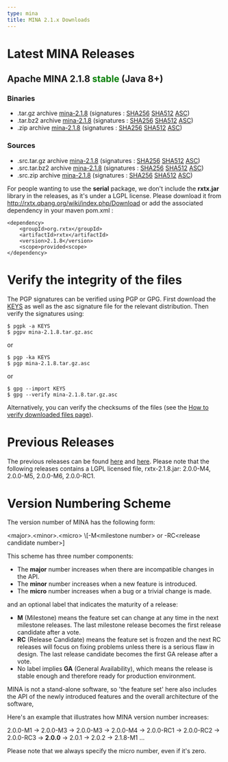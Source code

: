 ```yaml
---
type: mina
title: MINA 2.1.x Downloads
---
```


# Latest MINA Releases

## Apache MINA 2.1.8 <font color="green">stable</font> (Java 8+)

### Binaries

* .tar.gz archive [mina-2.1.8](https://www.apache.org/dyn/closer.lua/mina/mina/2.1.8/apache-mina-2.1.8-bin.tar.gz) (signatures : [SHA256](https://www.apache.org/dist/mina/mina/2.1.8/apache-mina-2.1.8-bin.tar.gz.sha256) [SHA512](https://www.apache.org/dist/mina/mina/2.1.8/apache-mina-2.1.8-bin.tar.gz.sha512) [ASC](https://www.apache.org/dist/mina/mina/2.1.8/apache-mina-2.1.8-bin.tar.gz.asc))
* .tar.bz2 archive [mina-2.1.8](https://www.apache.org/dyn/closer.lua/mina/mina/2.1.8/apache-mina-2.1.8-bin.tar.bz2) (signatures : [SHA256](https://www.apache.org/dist/mina/mina/2.1.8/apache-mina-2.1.8-bin.tar.bz2.sha256) [SHA512](https://www.apache.org/dist/mina/mina/2.1.8/apache-mina-2.1.8-bin.tar.bz2.sha512) [ASC](https://www.apache.org/dist/mina/mina/2.1.8/apache-mina-2.1.8-bin.tar.bz2.asc))
* .zip archive [mina-2.1.8](https://www.apache.org/dyn/closer.lua/mina/mina/2.1.8/apache-mina-2.1.8-bin.zip) (signatures : [SHA256](https://www.apache.org/dist/mina/mina/2.1.8/apache-mina-2.1.8-bin.zip.sha256) [SHA512](https://www.apache.org/dist/mina/mina/2.1.8/apache-mina-2.1.8-bin.zip.sha512) [ASC](https://www.apache.org/dist/mina/mina/2.1.8/apache-mina-2.1.8-bin.zip.asc))

### Sources

* .src.tar.gz archive [mina-2.1.8](https://www.apache.org/dyn/closer.lua/mina/mina/2.1.8/apache-mina-2.1.8-src.tar.gz) (signatures : [SHA256](https://www.apache.org/dist/mina/mina/2.1.8/apache-mina-2.1.8-src.tar.gz.sha256) [SHA512](https://www.apache.org/dist/mina/mina/2.1.8/apache-mina-2.1.8-src.tar.gz.sha512) [ASC](https://www.apache.org/dist/mina/mina/2.1.8/apache-mina-2.1.8-src.tar.gz.asc))
* .src.tar.bz2 archive [mina-2.1.8](https://www.apache.org/dyn/closer.lua/mina/mina/2.1.8/apache-mina-2.1.8-src.tar.bz2) (signatures : [SHA256](https://www.apache.org/dist/mina/mina/2.1.8/apache-mina-2.1.8-src.tar.bz2.sha256) [SHA512](https://www.apache.org/dist/mina/mina/2.1.8/apache-mina-2.1.8-src.tar.bz2.sha512) [ASC](https://www.apache.org/dist/mina/mina/2.1.8/apache-mina-2.1.8-src.tar.bz2.asc))
* .src.zip archive [mina-2.1.8](https://www.apache.org/dyn/closer.lua/mina/mina/2.1.8/apache-mina-2.1.8-src.zip) (signatures : [SHA256](https://www.apache.org/dist/mina/mina/2.1.8/apache-mina-2.1.8-src.zip.sha256) [SHA512](https://www.apache.org/dist/mina/mina/2.1.8/apache-mina-2.1.8-src.zip.sha512) [ASC](https://www.apache.org/dist/mina/mina/2.1.8/apache-mina-2.1.8-src.zip.asc))

<div class="note" markdown="1">
    For people wanting to use the <strong>serial</strong> package, we don't include the <strong>rxtx.jar</strong> library in the releases, as it's under a LGPL license. Please download it from <a href="http://rxtx.qbang.org/wiki/index.php/Download" class="external-link" rel="nofollow">http://rxtx.qbang.org/wiki/index.php/Download</a> or add the associated dependency in your maven pom.xml :

    <dependency>
        <groupId>org.rxtx</groupId>
        <artifactId>rxtx</artifactId>
        <version>2.1.8</version>
        <scope>provided<scope>
    </dependency>
</div>

# Verify the integrity of the files

The PGP signatures can be verified using PGP or GPG. First download the [KEYS](https://downloads.apache.org/mina/KEYS) as well as the asc signature file for the relevant distribution. Then verify the signatures using:

    $ pgpk -a KEYS
    $ pgpv mina-2.1.8.tar.gz.asc

or

    $ pgp -ka KEYS
    $ pgp mina-2.1.8.tar.gz.asc
    
or

    $ gpg --import KEYS
    $ gpg --verify mina-2.1.8.tar.gz.asc


Alternatively, you can verify the checksums of the files (see the [How to verify downloaded files page](https://www.apache.org/info/verification.html)). 

# Previous Releases

The previous releases can be found [here](https://archive.apache.org/dist/mina/) and [here](https://archive.apache.org/dist/mina/mina/). Please note that the following releases contains a LGPL licensed file, rxtx-2.1.8.jar: 2.0.0-M4, 2.0.0-M5, 2.0.0-M6, 2.0.0-RC1.

# Version Numbering Scheme

The version number of MINA has the following form:

<div class="info" markdown="1">
    &lt;major>.&lt;minor>.&lt;micro> \[-M&lt;milestone number> or -RC&lt;release candidate number>]
</div>

This scheme has three number components:

* The __major__ number increases when there are incompatible changes in the API.
* The __minor__ number increases when a new feature is introduced.
* The __micro__ number increases when a bug or a trivial change is made.

and an optional label that indicates the maturity of a release:

* __M__ (Milestone) means the feature set can change at any time in the next milestone releases. The last milestone release becomes the first release candidate after a vote.
* __RC__ (Release Candidate) means the feature set is frozen and the next RC releases will focus on fixing problems unless there is a serious flaw in design. The last release candidate becomes the first GA release after a vote.
* No label implies __GA__ (General Availability), which means the release is stable enough and therefore ready for production environment.

MINA is not a stand-alone software, so 'the feature set' here also includes the API of the newly introduced features and the overall architecture of the software,

Here's an example that illustrates how MINA version number increases:

<div class="info" markdown="1">
    2.0.0-M1 -> 2.0.0-M3 -> 2.0.0-M3 -> 2.0.0-M4 ->  2.0.0-RC1 -> 2.0.0-RC2 -> 2.0.0-RC3 -> <strong>2.0.0</strong> -> 2.0.1 -> 2.0.2 -> 2.1.8-M1 ...
</div>

Please note that we always specify the micro number, even if it's zero.
